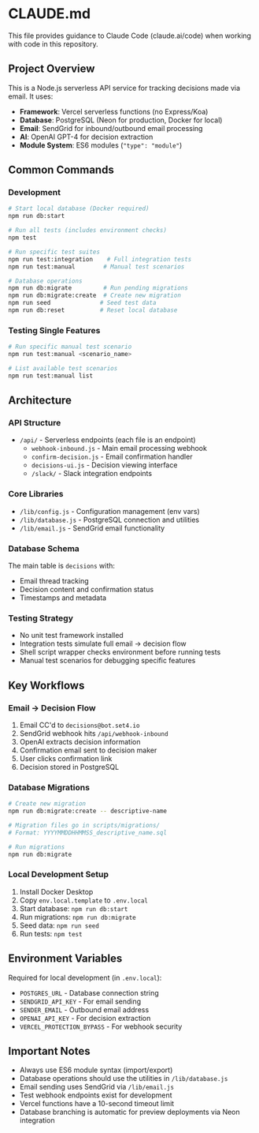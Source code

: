 # CLAUDE.md

This file provides guidance to Claude Code (claude.ai/code) when working with code in this repository.

## Project Overview

This is a Node.js serverless API service for tracking decisions made via email. It uses:
- **Framework**: Vercel serverless functions (no Express/Koa)
- **Database**: PostgreSQL (Neon for production, Docker for local)
- **Email**: SendGrid for inbound/outbound email processing
- **AI**: OpenAI GPT-4 for decision extraction
- **Module System**: ES6 modules (`"type": "module"`)

## Common Commands

### Development
```bash
# Start local database (Docker required)
npm run db:start

# Run all tests (includes environment checks)
npm test

# Run specific test suites
npm run test:integration    # Full integration tests
npm run test:manual        # Manual test scenarios

# Database operations
npm run db:migrate         # Run pending migrations
npm run db:migrate:create  # Create new migration
npm run seed              # Seed test data
npm run db:reset          # Reset local database
```

### Testing Single Features
```bash
# Run specific manual test scenario
npm run test:manual <scenario_name>

# List available test scenarios
npm run test:manual list
```

## Architecture

### API Structure
- `/api/` - Serverless endpoints (each file is an endpoint)
  - `webhook-inbound.js` - Main email processing webhook
  - `confirm-decision.js` - Email confirmation handler
  - `decisions-ui.js` - Decision viewing interface
  - `/slack/` - Slack integration endpoints

### Core Libraries
- `/lib/config.js` - Configuration management (env vars)
- `/lib/database.js` - PostgreSQL connection and utilities
- `/lib/email.js` - SendGrid email functionality

### Database Schema
The main table is `decisions` with:
- Email thread tracking
- Decision content and confirmation status
- Timestamps and metadata

### Testing Strategy
- No unit test framework installed
- Integration tests simulate full email → decision flow
- Shell script wrapper checks environment before running tests
- Manual test scenarios for debugging specific features

## Key Workflows

### Email → Decision Flow
1. Email CC'd to `decisions@bot.set4.io`
2. SendGrid webhook hits `/api/webhook-inbound`
3. OpenAI extracts decision information
4. Confirmation email sent to decision maker
5. User clicks confirmation link
6. Decision stored in PostgreSQL

### Database Migrations
```bash
# Create new migration
npm run db:migrate:create -- descriptive-name

# Migration files go in scripts/migrations/
# Format: YYYYMMDDHHMMSS_descriptive_name.sql

# Run migrations
npm run db:migrate
```

### Local Development Setup
1. Install Docker Desktop
2. Copy `env.local.template` to `.env.local`
3. Start database: `npm run db:start`
4. Run migrations: `npm run db:migrate`
5. Seed data: `npm run seed`
6. Run tests: `npm test`

## Environment Variables

Required for local development (in `.env.local`):
- `POSTGRES_URL` - Database connection string
- `SENDGRID_API_KEY` - For email sending
- `SENDER_EMAIL` - Outbound email address
- `OPENAI_API_KEY` - For decision extraction
- `VERCEL_PROTECTION_BYPASS` - For webhook security

## Important Notes

- Always use ES6 module syntax (import/export)
- Database operations should use the utilities in `/lib/database.js`
- Email sending uses SendGrid via `/lib/email.js`
- Test webhook endpoints exist for development
- Vercel functions have a 10-second timeout limit
- Database branching is automatic for preview deployments via Neon integration